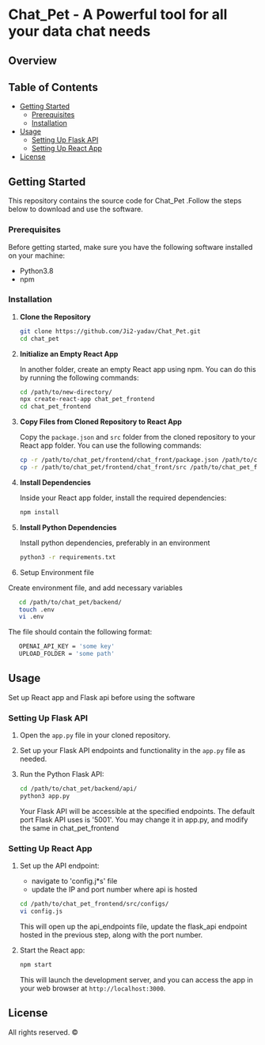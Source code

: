 # Chat_Pet - A Powerful tool for all your data chat needs
## Overview

## Table of Contents

- [Getting Started](<#getting started>)
  - [Prerequisites](#prerequisites)
  - [Installation](#installation)
- [Usage](#usage)
  - [Setting Up Flask API](<#setting up flask api>)
  - [Setting Up React App](<#setting up react app>)
- [License](#license)

## Getting Started

This repository contains the source code for Chat_Pet .Follow the steps below to download and use the software.

### Prerequisites

Before getting started, make sure you have the following software installed on your machine:

- Python3.8
- npm

### Installation

1. **Clone the Repository**

   ```bash
   git clone https://github.com/Ji2-yadav/Chat_Pet.git
   cd chat_pet
   ```

2. **Initialize an Empty React App**

   In another folder, create an empty React app using npm. You can do this by running the following commands:

   ```bash
   cd /path/to/new-directory/
   npx create-react-app chat_pet_frontend
   cd chat_pet_frontend
   ```

3. **Copy Files from Cloned Repository to React App**

   Copy the `package.json` and `src` folder from the cloned repository to your React app folder. You can use the following commands:

   ```bash
   cp -r /path/to/chat_pet/frontend/chat_front/package.json /path/to/chat_pet_frontend/
   cp -r /path/to/chat_pet/frontend/chat_front/src /path/to/chat_pet_frontend/
   ```

4. **Install Dependencies**

   Inside your React app folder, install the required dependencies:

   ```bash
   npm install
   ```

5. **Install Python Dependencies**

   Install python dependencies, preferably in an environment

   ```bash
   python3 -r requirements.txt
   ```

 6. Setup Environment file

Create environment file, and add necessary variables
```bash
   cd /path/to/chat_pet/backend/
   touch .env
   vi .env
   ```
The file should contain the following format:
```bash
   OPENAI_API_KEY = 'some key'
   UPLOAD_FOLDER = 'some path'
   ```

## Usage

Set up React app and Flask api before using the software

### Setting Up Flask API

1. Open the `app.py` file in your cloned repository.

2. Set up your Flask API endpoints and functionality in the `app.py` file as needed.

3. Run the Python Flask API:

   ```bash
   cd /path/to/chat_pet/backend/api/
   python3 app.py
   ```

   Your Flask API will be accessible at the specified endpoints. The default port Flask API uses is '5001'. You may change it in app.py, and modify the same in chat_pet_frontend
   
### Setting Up React App

1. Set up the API endpoint:
	- navigate to 'config.j*s' file
	- update the IP and port number where api is hosted

   ```bash
   cd /path/to/chat_pet_frontend/src/configs/
   vi config.js
   ```

   This will open up the api_endpoints file, update the flask_api endpoint hosted in the previous step, along with the port number.
   
2. Start the React app:

   ```bash
   npm start
   ```

   This will launch the development server, and you can access the app in your web browser at `http://localhost:3000`.


## License

All rights reserved. © 